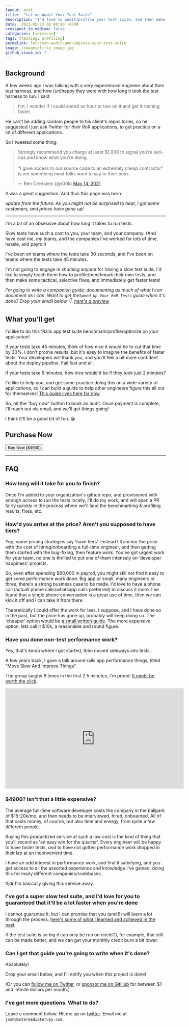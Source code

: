 ```yaml
---
layout: post
title:  "Let me Audit Your Test Suite"
description: "I'd love to audit/profile your test suite, and then make it faster!"
date:  2021-05-13 06:00:00 -0700
crosspost_to_medium: false
categories: [services]
tags: [testing, profiling]
permalink: let-josh-audit-and-improve-your-test-suite
image: /images/title_image.jpg
github_issue_id: 7
---
```



## Background

A few weeks ago I was talking with a very experienced engineer about their test harness, and how (un)happy they were with how long it took the test harness to run. I said 

> hm, I wonder if I could spend an hour or two on it and get it running faster. 

He can't be adding random people to his client's repositories, so he suggested I just ask Twitter for _their_ RoR applications, to get practice on a lot of different applications. 

So I tweeted some thing: 

<blockquote class="twitter-tweet"><p lang="en" dir="ltr">Strongly recommend you charge at least $1,000 to signal you&#39;re serious and know what you&#39;re doing. <br><br>&quot;I gave access to our source code to an extremely cheap contractor&quot; is not something most folks want to say to their boss.</p>&mdash; Ben Orenstein (@r00k) <a href="https://twitter.com/r00k/status/1393124330461143042?ref_src=twsrc%5Etfw">May 14, 2021</a></blockquote> <script async src="https://platform.twitter.com/widgets.js" charset="utf-8"></script> 

It was a great suggestion. And thus this page was born.

_update from the future: As you might not be surprised to hear, I got some customers, and prices have gone up!_

---------------------

I'm a bit of an obsessive about how long it takes to run tests.

Slow tests have such a cost to you, your team, and your company. (And have cost _me_, _my_ teams, and the companies I've worked for lots of time, hassle, and payroll)

I've been on teams where the tests take 30 seconds, and I've been on teams where the tests take 45 minutes.

I'm not going to engage in _shaming_ anyone for having a slow test suite. I'd like to simply teach them how to profile/benchmark their own tests, and then make some tactical, selective fixes, and immediately get faster tests!

_I'm going to write a companion guide, documenting as much of what I can document as I can. Want to get the`Speed Up Your RoR Tests` guide when it's done? Drop your email below 👇. [here's a preview](https://www.intermediateruby.com/how-to-audit-and-improve-your-ruby-rails-test-suite)_

<script async data-uid="518bab5f60" src="https://josh-thompson.ck.page/518bab5f60/index.js"></script>

## What you'll get

I'd like to do this 'Rails app test suite benchmark/profile/optimize on _your_ application! 

If your tests take 45 minutes, think of how nice it would be to cut that time by 30%. I don't promis results, but it's easy to imagine the benefits of faster tests. Your developers will thank you, and you'll feel a bit more confident about the deploy pipeline. Fail fast and all. 

If your tests take 5 minutes, how nice would it be if they took just 2 minutes?

I'd like to help you, and get some practice doing this on a wide variety of applications, so I can build a guide to help other engineers figure this all out for themselves! [This guide lives here for now](https://www.intermediateruby.com/how-to-audit-and-improve-your-ruby-rails-test-suite)

So, hit the "buy now" button to book an audit. Once payment is complete, I'll reach out via email, and we'll get things going!

I think it'll be a good bit of fun. 😀

## Purchase Now

<!-- Load Stripe.js on your website. -->
<script src="https://js.stripe.com/v3"></script>

<div class="stripe_button_container">
<!-- Create a button that your customers click to complete their purchase. Customize the styling to suit your branding. -->
  <button class="stripe_button"
    id="checkout-button-sku_JTcq1iheI2La2N"
    role="link"
    type="button">
    Buy Now ($4900)
  </button>
</div>
<div id="error-message"></div>

<script>
(function() {
  var stripe = Stripe('pk_live_sPYviTcMAWXUxiZKnVtA1zW300d6I1ltcW');

  var checkoutButton = document.getElementById('checkout-button-sku_JTcq1iheI2La2N');
  checkoutButton.addEventListener('click', function () {
    /*
     * When the customer clicks on the button, redirect
     * them to Checkout.
     */
    stripe.redirectToCheckout({
      lineItems: [{price: 'sku_JTcq1iheI2La2N', quantity: 1}],
      mode: 'payment',
      /*
       * Do not rely on the redirect to the successUrl for fulfilling
       * purchases, customers may not always reach the success_url after
       * a successful payment.
       * Instead use one of the strategies described in
       * https://stripe.com/docs/payments/checkout/fulfill-orders
       */
      successUrl: window.location.protocol + '//intermediateruby.com/success',
      cancelUrl: window.location.protocol + '//intermediateruby.com/canceled',
    })
    .then(function (result) {
      if (result.error) {
        /*
         * If `redirectToCheckout` fails due to a browser or network
         * error, display the localized error message to your customer.
         */
        var displayError = document.getElementById('error-message');
        displayError.textContent = result.error.message;
      }
    });
  });
})();
</script>


--------------------

## FAQ

### How long will it take for you to finish?

Once I'm added to your organization's github repo, and provisioned with enough access to run the tests locally, I'll do my work, and will open a PR fairly quickly in the process where we'll land the benchmarking & profiling results, fixes, etc. 


### How'd you arrive at the price? Aren't you supposed to have tiers?

Yep, some pricing strategies say 'have tiers'. Instead I'll anchor the price with the cost of hiring/onboarding a full-time engineer, and then getting them started with the bug-fixing, then feature work. You've got urgent work for your team, no one is thrilled to put one of them intensely on 'developer happiness' projects.

So, even after spending $60,000 in payroll, you might still not find it easy to get some performance work done. Big app or small, many engineers or three, there's a strong business case to be made. I'd love to have a phone call (actuall phone calls/whatsapp calls preferred) to discuss it more. I've found that a single phone conversation is a great use of time, then we can kick it off and i can take it from there. 

Theoretically I could offer the work for less, I suppose, and I have done so in the past, but the price has gone up, probably will keep doing so. The 'cheaper' option would be [a small written guide](https://www.intermediateruby.com/how-to-audit-and-improve-your-ruby-rails-test-suite). The more expensive option, lets call it $10k, a reasonable and round figure. 

### Have you done non-test performance work?

Yes, that's kinda where I got started, then moved sideways into tests. 

A few years back, I gave a talk around rails app performance things, titled "Move Slow And Improve Things"

The group laughs 8 times in the first 2.5 minutes, i'm proud. [It might be worth the click](https://www.youtube.com/watch?v=992Uyrheo24).

<iframe width="560" height="315" src="https://www.youtube.com/embed/992Uyrheo24" title="YouTube video player" frameborder="0" allow="accelerometer; autoplay; clipboard-write; encrypted-media; gyroscope; picture-in-picture; web-share" allowfullscreen></iframe>

### $4900? Isn't that a little expensive?

The average full-time software developer costs the company in the ballpark of $15-20k/mo, and then needs to be interviewed, hired, onboarded. All of that costs money, of course, but also time and energy, from quite a few different people.

Buying this productized service at such a low cost is the kind of thing that you'll record as 'an easy win for the quarter'. Every engineer will be happy to have faster tests, _and_ to have not gotten performance work dropped in their lap at an inconvenient time. 

I have an odd interest in performance work, and find it satisfying, and you get access to all the assorted experience and knowledge I've gained, doing this for many different companies/codebases.

tl;dr I'm basically giving this service away.

### I've got a super slow test suite, and I'd love for you to guaranteed that it'll be a lot faster when you're done

I cannot guarantee it, but I can promise that you (and I!) will learn a lot through the process. [here's some of what I learned and achieved in the past](https://www.intermediateruby.com/how-to-audit-and-improve-your-ruby-rails-test-suite).

If the test suite is so big it can only be run on circleCI, for example, that still can be made better, and we can get your monthly credit burn a bit lower. 

### Can I get that guide you're going to write when it's done?

Absolutely!

Drop your email below, and I'll notify you when this project is done!

<script async data-uid="518bab5f60" src="https://josh-thompson.ck.page/518bab5f60/index.js"></script>

(Or you can [follow me on Twitter](https://twitter.com/josh_works), or [sponsor me on GitHub](https://github.com/sponsors/josh-works) for between $1 and infinite dollars per month.)

### I've got more questions. What to do?

Leave a comment below. Hit me up on [twitter](https://twitter.com/josh_works). Email me at `josh@intermediateruby.com`.


